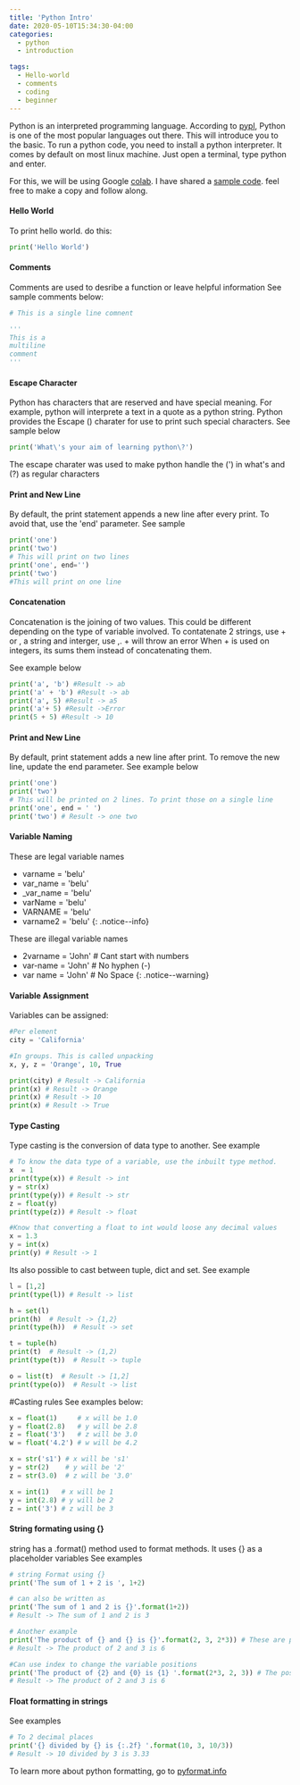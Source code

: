 ```yaml
---
title: 'Python Intro'
date: 2020-05-10T15:34:30-04:00
categories:
  - python
  - introduction

tags:
  - Hello-world
  - comments
  - coding
  - beginner
---
```


Python is an interpreted programming language. According to [pypl][pypl], Python is one of the most popular languages out there. This will introduce you to the basic. To run a python code, you need to install a python interpreter. It comes by default on most linux machine. Just open a terminal, type python and enter. 

For this, we will be using Google [colab][colab]. I have shared a [sample code][sample-code]. feel free to make a copy and follow along.

#### Hello World
To print hello world. do this:
```python
print('Hello World')
```

#### Comments
Comments are used to desribe a function or leave helpful information
See sample comments below:

```python
# This is a single line comnent

'''
This is a 
multiline
comment
'''
```

#### Escape Character
Python has characters that are reserved and have special meaning. For example, python will interprete a text in a quote as a python string. Python provides the Escape (\) charater for use to print such special characters.
See sample below
```python
print('What\'s your aim of learning python\?')
``` 
The escape charater was used to make python handle the (') in what's and (?) as regular characters

#### Print and New Line
By default, the print statement appends a new line after every print. To avoid that, use the 'end' parameter.
See sample
```python
print('one')
print('two')
# This will print on two lines
print('one', end='')
print('two')
#This will print on one line
```

#### Concatenation
Concatenation is the joining of two values. This could be different depending on the type of variable involved.
To contatenate 
2 strings, use + or ,
a string and interger, use ,. + will throw an error
When + is used on integers, its sums them instead of concatenating them.

See example below
```python
print('a', 'b') #Result -> ab
print('a' + 'b') #Result -> ab
print('a', 5) #Result -> a5
print('a'+ 5) #Result ->Error
print(5 + 5) #Result -> 10
```

#### Print and New Line
By default, print statement adds a new line after print. To remove the new line, update the end parameter.
See example below
```python
print('one')
print('two') 
# This will be printed on 2 lines. To print those on a single line
print('one', end = ' ')
print('two') # Result -> one two
```
#### Variable Naming

These are legal variable names

* varname = 'belu'
* var_name = 'belu'
* _var_name = 'belu'
* varName = 'belu'
* VARNAME = 'belu'
* varname2 = 'belu'
{: .notice--info}

These are illegal variable names
* 2varname = 'John' # Cant start with numbers
* var-name = 'John' # No hyphen (-)
* var name = 'John' # No Space
{: .notice--warning}

#### Variable Assignment
Variables can be assigned:
```python
#Per element
city = 'California'

#In groups. This is called unpacking
x, y, z = 'Orange', 10, True 

print(city) # Result -> California
print(x) # Result -> Orange
print(x) # Result -> 10
print(x) # Result -> True
```

#### Type Casting
Type casting is the conversion of data type to another. See example
```python
# To know the data type of a variable, use the inbuilt type method.
x  = 1
print(type(x)) # Result -> int
y = str(x)
print(type(y)) # Result -> str
z = float(y)
print(type(z)) # Result -> float

#Know that converting a float to int would loose any decimal values
x = 1.3
y = int(x)
print(y) # Result -> 1
```

Its also possible to cast between tuple, dict and set. See example
```python
l = [1,2]
print(type(l)) # Result -> list

h = set(l)
print(h)  # Result -> {1,2}
print(type(h))  # Result -> set

t = tuple(h)
print(t)  # Result -> (1,2)
print(type(t))  # Result -> tuple

o = list(t)  # Result -> [1,2]
print(type(o))  # Result -> list
```

#Casting rules
See examples below:
```python
x = float(1)     # x will be 1.0
y = float(2.8)   # y will be 2.8
z = float('3')   # z will be 3.0
w = float('4.2') # w will be 4.2

x = str('s1') # x will be 's1'
y = str(2)    # y will be '2'
z = str(3.0)  # z will be '3.0'

x = int(1)   # x will be 1
y = int(2.8) # y will be 2
z = int('3') # z will be 3
```

#### String formating using {}
string has a .format() method  used to format methods. It uses {} as a placeholder variables
See examples
```python
# string Format using {}
print('The sum of 1 + 2 is ', 1+2)

# can also be written as
print('The sum of 1 and 2 is {}'.format(1+2)) 
# Result -> The sum of 1 and 2 is 3

# Another example
print('The product of {} and {} is {}'.format(2, 3, 2*3)) # These are positional
# Result -> The product of 2 and 3 is 6

#Can use index to change the variable positions
print('The product of {2} and {0} is {1} '.format(2*3, 2, 3)) # The position has been changed by using indexes
# Result -> The product of 2 and 3 is 6
``` 

#### Float formatting in strings
See examples
```python
# To 2 decimal places
print('{} divided by {} is {:.2f} '.format(10, 3, 10/3))
# Result -> 10 divided by 3 is 3.33
```

To learn more about python formatting, go to [pyformat.info][pyformat.info]

[pypl]: http://pypl.github.io/PYPL.html
[colab]:   http://colab.research.google.com/
[sample-code]: #
[pyformat.info]: https://pyformat.info/

